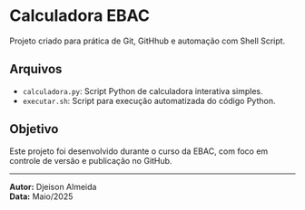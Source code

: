# Calculadora EBAC
Projeto criado para prática de Git, GitHhub e automação com Shell Script.

## Arquivos
- `calculadora.py`: Script Python de calculadora interativa simples.
- `executar.sh`: Script para execução automatizada do código Python.

## Objetivo
Este projeto foi desenvolvido durante o curso da EBAC, com foco em controle de versão e publicação no GitHub.

---

**Autor:** Djeison Almeida  
**Data:** Maio/2025